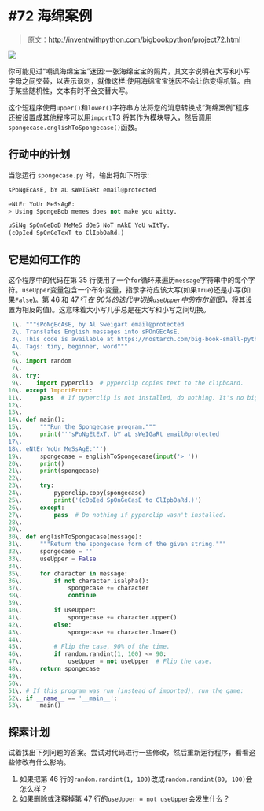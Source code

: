 # #72 海绵案例

> 原文：<http://inventwithpython.com/bigbookpython/project72.html>

![](img/9d995d63aaead72cad01120081eb8f75.png)

你可能见过“嘲讽海绵宝宝”迷因:一张海绵宝宝的照片，其文字说明在大写和小写字母之间交替，以表示讽刺，就像这样:使用海绵宝宝迷因不会让你变得机智。由于某些随机性，文本有时不会交替大写。

这个短程序使用`upper()`和`lower()`字符串方法将您的消息转换成“海绵案例”程序还被设置成其他程序可以用`import`T3 将其作为模块导入，然后调用`spongecase.englishToSpongecase()`函数。

## 行动中的计划

当您运行 `spongecase.py` 时，输出将如下所示:

```py
sPoNgEcAsE, bY aL sWeIGaRt email@protected

eNtEr YoUr MeSsAgE:
> Using SpongeBob memes does not make you witty.

uSiNg SpOnGeBoB MeMeS dOeS NoT mAkE YoU wItTy.
(cOpIed SpOnGeTexT to ClIpbOaRd.)
```

## 它是如何工作的

这个程序中的代码在第 35 行使用了一个`for`循环来遍历`message`字符串中的每个字符。`useUpper`变量包含一个布尔变量，指示字符应该大写(如果`True`)还是小写(如果`False`)。第 46 和 47 行*在 90%的迭代中切换`useUpper`中的布尔值*(即，将其设置为相反的值)。这意味着大小写几乎总是在大写和小写之间切换。

```py
 1\. """sPoNgEcAsE, by Al Sweigart email@protected
 2\. Translates English messages into sPOnGEcAsE.
 3\. This code is available at https://nostarch.com/big-book-small-python-programming
 4\. Tags: tiny, beginner, word"""
 5\. 
 6\. import random
 7\. 
 8\. try:
 9\.    import pyperclip  # pyperclip copies text to the clipboard.
10\. except ImportError:
11\.     pass  # If pyperclip is not installed, do nothing. It's no big deal.
12\. 
13\. 
14\. def main():
15\.     """Run the Spongecase program."""
16\.     print('''sPoNgEtExT, bY aL sWeIGaRt email@protected
17\. 
18\. eNtEr YoUr MeSsAgE:''')
19\.     spongecase = englishToSpongecase(input('> '))
20\.     print()
21\.     print(spongecase)
22\. 
23\.     try:
24\.         pyperclip.copy(spongecase)
25\.         print('(cOpIed SpOnGeCasE to ClIpbOaRd.)')
26\.     except:
27\.         pass  # Do nothing if pyperclip wasn't installed.
28\. 
29\. 
30\. def englishToSpongecase(message):
31\.     """Return the spongecase form of the given string."""
32\.     spongecase = ''
33\.     useUpper = False
34\. 
35\.     for character in message:
36\.         if not character.isalpha():
37\.             spongecase += character
38\.             continue
39\. 
40\.         if useUpper:
41\.             spongecase += character.upper()
42\.         else:
43\.             spongecase += character.lower()
44\. 
45\.         # Flip the case, 90% of the time.
46\.         if random.randint(1, 100) <= 90:
47\.             useUpper = not useUpper  # Flip the case.
48\.     return spongecase
49\. 
50\. 
51\. # If this program was run (instead of imported), run the game:
52\. if __name__ == '__main__':
53\.     main() 
```

## 探索计划

试着找出下列问题的答案。尝试对代码进行一些修改，然后重新运行程序，看看这些修改有什么影响。

1.  如果把第 46 行的`random.randint(1, 100)`改成`random.randint(80, 100)`会怎么样？
2.  如果删除或注释掉第 47 行的`useUpper = not useUpper`会发生什么？